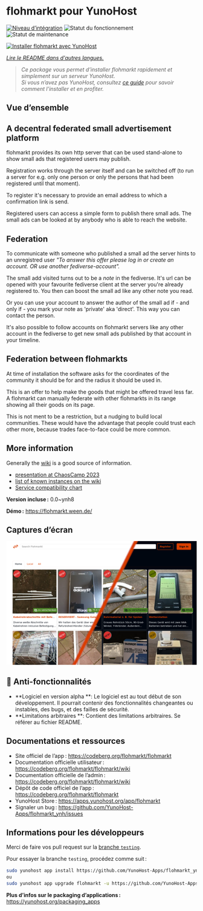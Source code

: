 <!--
Nota bene : ce README est automatiquement généré par <https://github.com/YunoHost/apps/tree/master/tools/readme_generator>
Il NE doit PAS être modifié à la main.
-->

# flohmarkt pour YunoHost

[![Niveau d’intégration](https://dash.yunohost.org/integration/flohmarkt.svg)](https://dash.yunohost.org/appci/app/flohmarkt) ![Statut du fonctionnement](https://ci-apps.yunohost.org/ci/badges/flohmarkt.status.svg) ![Statut de maintenance](https://ci-apps.yunohost.org/ci/badges/flohmarkt.maintain.svg)

[![Installer flohmarkt avec YunoHost](https://install-app.yunohost.org/install-with-yunohost.svg)](https://install-app.yunohost.org/?app=flohmarkt)

*[Lire le README dans d'autres langues.](./ALL_README.md)*

> *Ce package vous permet d’installer flohmarkt rapidement et simplement sur un serveur YunoHost.*  
> *Si vous n’avez pas YunoHost, consultez [ce guide](https://yunohost.org/install) pour savoir comment l’installer et en profiter.*

## Vue d’ensemble

## A decentral federated small advertisement platform

flohmarkt provides its own http server that can be used stand-alone to show small ads that registered users may publish. 

Registration works through the server itself and can be switched off (to run a server for e.g. only one person or only the persons that had been registered until that moment).

To register it's necessary to provide an email address to which a confirmation link is send.

Registered users can access a simple form to publish there small ads. The small ads can be looked at by anybody who is able to reach the website.

## Federation

To communicate with someone who published a small ad the server hints to an unregistred user _"To answer this offer please log in or create an account. OR use another fediverse-account"._

The small add visited turns out to be a _note_ in the fediverse. It's url can be opened with your favourite fediverse client at the server you're already registered to. You then can boost the small ad like any other note you read.

Or you can use your account to answer the author of the small ad if - and only if - you mark your note as 'private' aka 'direct'. This way you can contact the person.

It's also possible to follow accounts on flohmarkt servers like any other account in the fediverse to get new small ads published by that account in your timeline.

## Federation between flohmarkts

At time of installation the software asks for the coordinates of the community it should be for and the radius it should be used in.

This is an offer to help make the goods that might be offered travel less far. A flohmarkt can manually federate with other flohmarkts in its range showing all their goods on its page.

This is not ment to be a restriction, but a nudging to build local communities. These would have the advantage that people could trust each other more, because trades face-to-face could be more common.

## More information

Generally the [wiki](https://codeberg.org/flohmarkt/flohmarkt/wiki) is a good source of information.

* [presentation at ChaosCamp 2023](https://media.ccc.de/v/camp2023-57168-flohmarkt#l=eng&t=213)
* [list of known instances on the wiki](https://codeberg.org/flohmarkt/flohmarkt/wiki/flohmarkt-instances)
* [Service compatibility chart](https://codeberg.org/flohmarkt/flohmarkt/wiki/Service-compatibility-chart)


**Version incluse :** 0.0~ynh8

**Démo :** <https://flohmarkt.ween.de/>

## Captures d’écran

![Capture d’écran de flohmarkt](./doc/screenshots/screenshot.png)

## :red_circle: Anti-fonctionnalités

- **Logiciel en version alpha **: Le logiciel est au tout début de son développement. Il pourrait contenir des fonctionnalités changeantes ou instables, des bugs, et des failles de sécurité.
- **Limitations arbitraires **: Contient des limitations arbitraires. Se référer au fichier README.

## Documentations et ressources

- Site officiel de l’app : <https://codeberg.org/flohmarkt/flohmarkt>
- Documentation officielle utilisateur : <https://codeberg.org/flohmarkt/flohmarkt/wiki>
- Documentation officielle de l’admin : <https://codeberg.org/flohmarkt/flohmarkt/wiki>
- Dépôt de code officiel de l’app : <https://codeberg.org/flohmarkt/flohmarkt>
- YunoHost Store : <https://apps.yunohost.org/app/flohmarkt>
- Signaler un bug : <https://github.com/YunoHost-Apps/flohmarkt_ynh/issues>

## Informations pour les développeurs

Merci de faire vos pull request sur la [branche `testing`](https://github.com/YunoHost-Apps/flohmarkt_ynh/tree/testing).

Pour essayer la branche `testing`, procédez comme suit :

```bash
sudo yunohost app install https://github.com/YunoHost-Apps/flohmarkt_ynh/tree/testing --debug
ou
sudo yunohost app upgrade flohmarkt -u https://github.com/YunoHost-Apps/flohmarkt_ynh/tree/testing --debug
```

**Plus d’infos sur le packaging d’applications :** <https://yunohost.org/packaging_apps>

